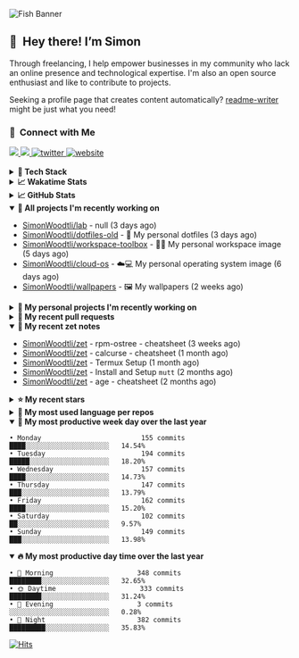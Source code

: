 ![Fish Banner](assets/fish.webp)

## 👋 &nbsp;Hey there! I’m Simon

Through freelancing, I help empower businesses in my community who lack
an online presence and technological expertise. I'm also an open source
enthusiast and like to contribute to projects.

Seeking a profile page that creates content automatically?
[readme-writer] might be just what you need!

### 🤝 &nbsp;Connect with Me

<div align="left">
<a href="https://linkedin.com/in/simonwoodtli" target="_blank">
<img src="https://img.shields.io/badge/linkedin-1E77B5?style=for-the-badge&logo=linkedin&logoColor=white alt=linkedin" />
</a>
<a href="https://github.com/simonwoodtli" target="_blank">
<img src="https://img.shields.io/badge/github-24292E?style=for-the-badge&logo=github&logoColor=white alt=github" />
</a>
<a href="https://twitter.com/simonwoodtlidev" target="_blank">
<img src="https://img.shields.io/badge/twitter-26a7de?style=for-the-badge&logo=twitter&logoColor=white" alt="twitter"/>
</a>
<a href="https://simonwoodtli.com" target="_blank">
<img src="https://img.shields.io/badge/website-E2925F?style=for-the-badge&logo=google-chrome&logoColor=white" alt="website"/>
</a>
</div>
<br/>


<details>
  <summary><b>🧰 Tech Stack</b></summary>
  <div align="center">

  ![JavaScript](https://img.shields.io/badge/-JavaScript-333333?style=flat&logo=javascript)&nbsp;
  ![HTML](https://img.shields.io/badge/-HTML-333333?style=flat&logo=HTML5)&nbsp;
  ![CSS](https://img.shields.io/badge/-CSS-333333?style=flat&logo=CSS3&logoColor=1572B6)&nbsp;
  ![Shell](https://img.shields.io/badge/-Bash-333333?style=flat&logo=shell)&nbsp;
  ![Python](https://img.shields.io/badge/-Python-333333?style=flat&logo=python)&nbsp;
  ![Go](https://img.shields.io/badge/-Go-333333?style=flat&logo=go)&nbsp;
  ![PostgreSQL](https://img.shields.io/badge/-PostgreSQL-333333?style=flat&logo=postgresql)&nbsp;
  ![MongoDB](https://img.shields.io/badge/-MongoDB-333333?style=flat&logo=mongodb)
  ![Node.js](https://img.shields.io/badge/-Node.js-333333?style=flat&logo=node.js)&nbsp;
  ![Bootstrap](https://img.shields.io/badge/-Bootstrap-333333?style=flat&logo=bootstrap&logoColor=563D7C)&nbsp;
  ![Git](https://img.shields.io/badge/-Git-333333?style=flat&logo=git)&nbsp;
  ![GitHub Actions](https://img.shields.io/badge/-GitHub%20Actions-333333?style=flat&logo=github)&nbsp;
  ![Docker](https://img.shields.io/badge/-Docker-333333?style=flat&logo=docker)&nbsp;
  ![Markdown](https://img.shields.io/badge/-Markdown-333333?style=flat&logo=markdown)&nbsp;
  ![Vim](https://img.shields.io/badge/-Vim-333333?style=flat&logo=vim)&nbsp;
  ![Linux](https://img.shields.io/badge/-Linux-333333?style=flat&logo=linux)&nbsp;
  </div>
</details>

<details>
  <summary><b>📈 Wakatime Stats</b></summary>
  <p align="center"><a href="https://wakatime.com/@SimonWoodtli">
  <img align="center" width="400" height="300" src="https://wakatime.com/share/@SimonWoodtli/7761bcef-e104-47d9-912a-dfd6bf08868b.svg" />
  </a>
  <a href="https://wakatime.com/@SimonWoodtli">
  <img align="center" width="400" height="300" src="https://wakatime.com/share/@SimonWoodtli/341953df-6a40-47b7-8220-ace4eabe0a17.svg" />
  </a></p>

  <h4><b>💬 I've been working with the following languages over the last 7 days</b></h4>

```
• sh                             5 hrs 5 mins                   █████████░░░░░░░░░░░░░░░░   35.27%
• Bash                           4 hrs 54 mins                  ████████░░░░░░░░░░░░░░░░░   33.99%
• YAML                           2 hrs 19 mins                  ████░░░░░░░░░░░░░░░░░░░░░   16.08%
• Markdown                       52 mins                        ██░░░░░░░░░░░░░░░░░░░░░░░   6.03%
• Text                           23 mins                        █░░░░░░░░░░░░░░░░░░░░░░░░   2.75%
• Other                          21 mins                        █░░░░░░░░░░░░░░░░░░░░░░░░   2.47%
• JSON                           14 mins                        ░░░░░░░░░░░░░░░░░░░░░░░░░   1.66%
• Just                           9 mins                         ░░░░░░░░░░░░░░░░░░░░░░░░░   1.15%
• fstab                          3 mins                         ░░░░░░░░░░░░░░░░░░░░░░░░░   0.4%
• conf                           1 min                          ░░░░░░░░░░░░░░░░░░░░░░░░░   0.2%
```

  <h4>👷 I've been working on the following projects over the last 7 days</h4>

```
• cloud-os                       4 hrs 40 mins                  ████████░░░░░░░░░░░░░░░░░   32.46%
• lab                            3 hrs 39 mins                  ██████░░░░░░░░░░░░░░░░░░░   25.36%
• workspace                      1 hr 13 mins                   ██░░░░░░░░░░░░░░░░░░░░░░░   8.48%
• Private                        1 hr 7 mins                    ██░░░░░░░░░░░░░░░░░░░░░░░   7.82%
• Unknown Project                54 mins                        ██░░░░░░░░░░░░░░░░░░░░░░░   6.32%
• commit-writer                  51 mins                        █░░░░░░░░░░░░░░░░░░░░░░░░   5.98%
• workspace-toolbox              51 mins                        █░░░░░░░░░░░░░░░░░░░░░░░░   5.92%
• zet                            33 mins                        █░░░░░░░░░░░░░░░░░░░░░░░░   3.88%
• dotfiles                       29 mins                        █░░░░░░░░░░░░░░░░░░░░░░░░   3.47%
• dotfiles-old                   2 mins                         ░░░░░░░░░░░░░░░░░░░░░░░░░   0.27%
• cmd-zet                        0 secs                         ░░░░░░░░░░░░░░░░░░░░░░░░░   0.03%
```

  <h4><b>🛠️ I've been working with the following editors over the last 7 days</b></h4>

```
• Vim                            14 hrs 25 mins                 █████████████████████████   100%
```

  <h4><b>💻 I've been working with the following operating systems over the last 7 days</b></h4>

```
• Linux                          14 hrs 25 mins                 █████████████████████████   100%
```

</details>

<details>
  <summary><b>📈 GitHub Stats</b></summary>
  <div align="center"><a href="https://github.com/anuraghazra/github-readme-stats"><img
  src="https://github-readme-stats.vercel.app/api?username=simonwoodtli&show_icons=true&locale=en&theme=gruvbox"
  align="center" width="40%" height="20%"/></a>
  <a href="https://github-readme-streak-stats.herokuapp.com/"><img src="https://github-readme-streak-stats.herokuapp.com/?user=simonwoodtli&theme=gruvbox"
  align="center" width="40%" height="20%"/></a>
  </div>
</details>

<details open="">
  <summary><b>👷 All projects I'm recently working on</b></summary>

* [SimonWoodtli/lab](https://github.com/SimonWoodtli/lab) - null (3 days ago)
* [SimonWoodtli/dotfiles-old](https://github.com/SimonWoodtli/dotfiles-old) - 🏡 My personal dotfiles (3 days ago)
* [SimonWoodtli/workspace-toolbox](https://github.com/SimonWoodtli/workspace-toolbox) - 🤖🐳 My personal workspace image (5 days ago)
* [SimonWoodtli/cloud-os](https://github.com/SimonWoodtli/cloud-os) - ☁️💻 My personal operating system image (6 days ago)
* [SimonWoodtli/wallpapers](https://github.com/SimonWoodtli/wallpapers) - 🖼️  My wallpapers (2 weeks ago)

</details>
<details>
  <summary><b>🌱 My personal projects I'm recently working on</b></summary>

* [SimonWoodtli/lab](https://github.com/SimonWoodtli/lab) - null (3 days ago)
* [SimonWoodtli/dotfiles-old](https://github.com/SimonWoodtli/dotfiles-old) - 🏡 My personal dotfiles (3 days ago)
* [SimonWoodtli/workspace-toolbox](https://github.com/SimonWoodtli/workspace-toolbox) - 🤖🐳 My personal workspace image (5 days ago)
* [SimonWoodtli/cloud-os](https://github.com/SimonWoodtli/cloud-os) - ☁️💻 My personal operating system image (6 days ago)
* [SimonWoodtli/wallpapers](https://github.com/SimonWoodtli/wallpapers) - 🖼️  My wallpapers (2 weeks ago)

</details>
<details>
  <summary><b>🔨 My recent pull requests</b></summary>

* [feat: add wireguard-generate-keys script](https://github.com/SimonWoodtli/dotfiles-old/pull/14) on [SimonWoodtli/dotfiles-old](https://github.com/SimonWoodtli/dotfiles-old) (8 months ago)
* [feat: add video-to-gif script](https://github.com/SimonWoodtli/dotfiles-old/pull/13) on [SimonWoodtli/dotfiles-old](https://github.com/SimonWoodtli/dotfiles-old) (8 months ago)
* [feat: add spoof-mac-linux script](https://github.com/SimonWoodtli/dotfiles-old/pull/12) on [SimonWoodtli/dotfiles-old](https://github.com/SimonWoodtli/dotfiles-old) (8 months ago)
* [feat: add sp-tmux script](https://github.com/SimonWoodtli/dotfiles-old/pull/11) on [SimonWoodtli/dotfiles-old](https://github.com/SimonWoodtli/dotfiles-old) (8 months ago)
* [feat: add sp script](https://github.com/SimonWoodtli/dotfiles-old/pull/10) on [SimonWoodtli/dotfiles-old](https://github.com/SimonWoodtli/dotfiles-old) (8 months ago)

</details>
<details open="">
  <summary><b>📝 My recent zet notes</b></summary>

* [SimonWoodtli/zet](https://github.com/SimonWoodtli/zet/tree/3d9625f8bc632c595fa8b28b6f6f09026dd9eec2/20230418171555) - rpm-ostree - cheatsheet (3 weeks ago)
* [SimonWoodtli/zet](https://github.com/SimonWoodtli/zet/tree/ac39e3c3413746ceaca835b27435b1307b8ece5a/20230405141750) - calcurse - cheatsheet (1 month ago)
* [SimonWoodtli/zet](https://github.com/SimonWoodtli/zet/tree/048ec158f111c6e045c75a30f62ef4ab1aee72f4/20230402010650) - Termux Setup (1 month ago)
* [SimonWoodtli/zet](https://github.com/SimonWoodtli/zet/tree/922c07ce713a428d56ac4af1b8c8572533e26066/20230317140539) - Install and Setup `mutt` (2 months ago)
* [SimonWoodtli/zet](https://github.com/SimonWoodtli/zet/tree/322a3fb47e64015a1a697c6d21b3cdecf50d3f05/20230315195114) - age - cheatsheet (2 months ago)

</details>
<details>
  <summary><b>⭐ My recent stars</b></summary>

* [rustdesk/rustdesk](https://github.com/rustdesk/rustdesk) - Virtual / remote desktop infrastructure for everyone! Open source TeamViewer / Citrix alternative. (1 week ago)
* [essembeh/gnome-extensions-cli](https://github.com/essembeh/gnome-extensions-cli) - Command line tool to manage your Gnome Shell extensions (1 week ago)
* [tmux/tmux](https://github.com/tmux/tmux) - tmux source code (2 weeks ago)
* [lm-sys/FastChat](https://github.com/lm-sys/FastChat) - An open platform for training, serving, and evaluating large languages. Release repo for Vicuna and FastChat-T5. (1 month ago)
* [mozilla/sops](https://github.com/mozilla/sops) - Simple and flexible tool for managing secrets (2 months ago)

</details>
<details>
  <summary><b>💬 My most used language per repos</b></summary>

```
• Shell                          11 repos                       ████████████████░░░░░░░░░   64.71%
• JavaScript                     1 repo                         █░░░░░░░░░░░░░░░░░░░░░░░░   5.88%
• CSS                            3 repos                        ████░░░░░░░░░░░░░░░░░░░░░   17.65%
• Nix                            1 repo                         █░░░░░░░░░░░░░░░░░░░░░░░░   5.88%
• HTML                           1 repo                         █░░░░░░░░░░░░░░░░░░░░░░░░   5.88%
```

</details>
<details open="">
  <summary><b>📆 My most productive week day over the last year</b></summary>

```
• Monday                         155 commits                    ████░░░░░░░░░░░░░░░░░░░░░   14.54%
• Tuesday                        194 commits                    █████░░░░░░░░░░░░░░░░░░░░   18.20%
• Wednesday                      157 commits                    ████░░░░░░░░░░░░░░░░░░░░░   14.73%
• Thursday                       147 commits                    ███░░░░░░░░░░░░░░░░░░░░░░   13.79%
• Friday                         162 commits                    ████░░░░░░░░░░░░░░░░░░░░░   15.20%
• Saturday                       102 commits                    ██░░░░░░░░░░░░░░░░░░░░░░░   9.57%
• Sunday                         149 commits                    ███░░░░░░░░░░░░░░░░░░░░░░   13.98%
```

</details>
<details open="">
  <summary><b>🔥 My most productive day time over the last year</b></summary>

```
• 🌅 Morning                     348 commits                    ████████░░░░░░░░░░░░░░░░░   32.65%
• 🌞 Daytime                     333 commits                    ████████░░░░░░░░░░░░░░░░░   31.24%
• 🌇 Evening                     3 commits                      ░░░░░░░░░░░░░░░░░░░░░░░░░   0.28%
• 🌃 Night                       382 commits                    █████████░░░░░░░░░░░░░░░░   35.83%
```

</details>

[![Hits](https://hits.seeyoufarm.com/api/count/incr/badge.svg?url=https%3A%2F%2Fgithub.com%2Fsimonwoodtli&count_bg=%23689D6A&title_bg=%23282828&icon=&icon_color=%23E7E7E7&title=views+%28today+%2F+total%29&edge_flat=false)](https://hits.seeyoufarm.com)

[readme-writer]: <https://github.com/SimonWoodtli/readme-writer>
